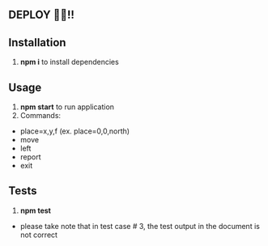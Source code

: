 ## DEPLOY 🤖🤖!!

## Installation
1. **npm i** to install dependencies

## Usage
1. **npm start** to run application
2. Commands:
  - place=x,y,f (ex. place=0,0,north)
  - move
  - left
  - report
  - exit

## Tests

1. **npm test**

* please take note that in test case # 3, the test output in the document is not correct